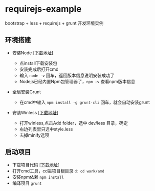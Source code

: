 # requirejs-example
bootstrap + less + requirejs + grunt 开发环境实例

## 环境搭建

*   安装Node [[下载地址]](https://nodejs.org/)

    *   点install下载安装包
    *   安装完成后打开cmd
    *   输入 `node -v` 回车，返回版本信息说明安装成功了
    *   Nodejs已经内置Npm包管理器了，`npm -v` 查看npm版本信息
*   全局安装Grunt

    *   在cmd中输入 `npm install -g grunt-cli` 回车，就会自动安装grunt
*   安装Winless [[下载地址]](http://winless.org/)

    *   打开winless,点击Add folder，选中 dev/less 目录，确定
    *   右边列表里只选中style.less
    *   去掉minify选项

## 启动项目

*   下载项目代码 [[下载地址]](https://github.com/93html/requirejs-example/)
*   打开cmd工具，cd进项目根目录
    		`d:` `cd work/amd`
*   安装npm依赖 `npm install`
*   编译项目 `grunt`
